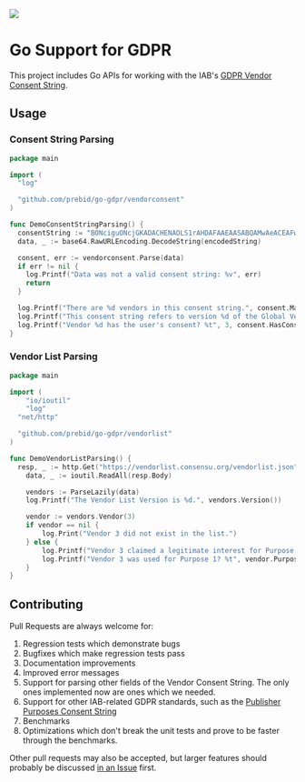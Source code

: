   <a href="https://goreportcard.com/report/github.com/prebid/go-gdpr"><img src="https://goreportcard.com/badge/github.com/prebid/go-gdpr" /></a>

# Go Support for GDPR

This project includes Go APIs for working with the IAB's [GDPR Vendor Consent String](https://github.com/InteractiveAdvertisingBureau/GDPR-Transparency-and-Consent-Framework/blob/master/Consent%20string%20and%20vendor%20list%20formats%20v1.1%20Final.md#vendor-consent-string-format-).

## Usage

### Consent String Parsing

```go
package main

import (
  "log"

  "github.com/prebid/go-gdpr/vendorconsent"
)

func DemoConsentStringParsing() {
  consentString := "BONciguONcjGKADACHENAOLS1rAHDAFAAEAASABQAMwAeACEAFw"
  data, _ := base64.RawURLEncoding.DecodeString(encodedString)

  consent, err := vendorconsent.Parse(data)
  if err != nil {
    log.Printf("Data was not a valid consent string: %v", err)
    return
  }

  log.Printf("There are %d vendors in this consent string.", consent.MaxVendorID())
  log.Printf("This consent string refers to version %d of the Global Vendor List.", consent.VendorListVersion())
  log.Printf("Vendor %d has the user's consent? %t", 3, consent.HasConsent(3))
}
```

### Vendor List Parsing

```go
package main

import (
	"io/ioutil"
	"log"
  "net/http"

  "github.com/prebid/go-gdpr/vendorlist"
)

func DemoVendorListParsing() {
  resp, _ := http.Get("https://vendorlist.consensu.org/vendorlist.json")
	data, _ := ioutil.ReadAll(resp.Body)

	vendors := ParseLazily(data)
	log.Printf("The Vendor List Version is %d.", vendors.Version())

	vendor := vendors.Vendor(3)
	if vendor == nil {
		log.Print("Vendor 3 did not exist in the list.")
	} else {
		log.Printf("Vendor 3 claimed a legitimate interest for Purpose 3? %t", vendor.LegitimateInterest(3))
		log.Printf("Vendor 3 was used for Purpose 1? %t", vendor.Purpose(1))
	}
}
```

## Contributing

Pull Requests are always welcome for:

1. Regression tests which demonstrate bugs
2. Bugfixes which make regression tests pass
3. Documentation improvements
4. Improved error messages
5. Support for parsing other fields of the Vendor Consent String. The only ones implemented now are ones which we needed.
6. Support for other IAB-related GDPR standards, such as the [Publisher Purposes Consent String](https://github.com/InteractiveAdvertisingBureau/GDPR-Transparency-and-Consent-Framework/blob/master/Consent%20string%20and%20vendor%20list%20formats%20v1.1%20Final.md#publisher-purposes-consent-string-format-)
7. Benchmarks
8. Optimizations which don't break the unit tests and prove to be faster through the benchmarks.

Other pull requests may also be accepted, but larger features should probably be discussed [in an Issue](https://github.com/prebid/go-gdpr/issues/new) first.
